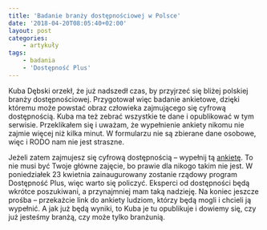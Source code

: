 ```yaml
---
title: 'Badanie branży dostępnościowej w Polsce'
date: '2018-04-20T08:05:40+02:00'
layout: post
categories:
    - artykuły
tags:
    - badania
    - 'Dostępność Plus'
---
```


Kuba Dębski orzekł, że już nadszedł czas, by przyjrzeć się bliżej polskiej branży dostępnościowej. Przygotował więc badanie ankietowe, dzięki któremu może powstać obraz człowieka zajmującego się cyfrową dostępnością. Kuba ma też zebrać wszystkie te dane i opublikować w tym serwisie. Przeklikałem się i uważam, że wypełnienie ankiety nikomu nie zajmie więcej niż kilka minut. W formularzu nie są zbierane dane osobowe, więc i RODO nam nie jest straszne.

Jeżeli zatem zajmujesz się cyfrową dostępnością – wypełnij tą [ankietę](https://docs.google.com/forms/d/e/1FAIpQLScbQvBcjcFkDemwiGLBALLy8MMD3Ldgq0uOasLVSuAjOEMtHQ/viewform?usp=sf_link). To nie musi być Twoje główne zajęcie, bo prawie dla nikogo takim nie jest. W poniedziałek 23 kwietnia zainaugurowany zostanie rządowy program Dostępność Plus, więc warto się policzyć. Eksperci od dostępności będą wkrótce poszukiwani, a przynajmniej mam taką nadzieję. Na koniec jeszcze prośba – przekażcie link do ankiety ludziom, którzy będą mogli i chcieli ją wypełnić. A jak już będą wyniki, to Kuba je tu opublikuje i dowiemy się, czy już jesteśmy branżą, czy może tylko branżunią.
